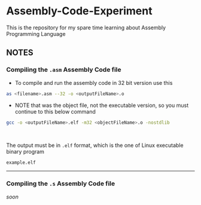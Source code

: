 # Assembly-Code-Experiment
This is the repository for my spare time learning about Assembly Programming Language

## NOTES

### Compiling the ``.asm`` Assembly Code file
- To compile and run the assembly code in 32 bit version use this<br>
```bash
as <filename>.asm --32 -o <outputFileName>.o
```

- NOTE that was the object file, not the executable version, so you must continue to this below command<br>

```bash
gcc -o <outputFileName>.elf -m32 <objectFileName>.o -nostdlib
```
<br>

The output must be in ``.elf`` format, which is the one of Linux executable binary program
```bash
example.elf
```

---
### Compiling the ``.s`` Assembly Code file
_soon_
